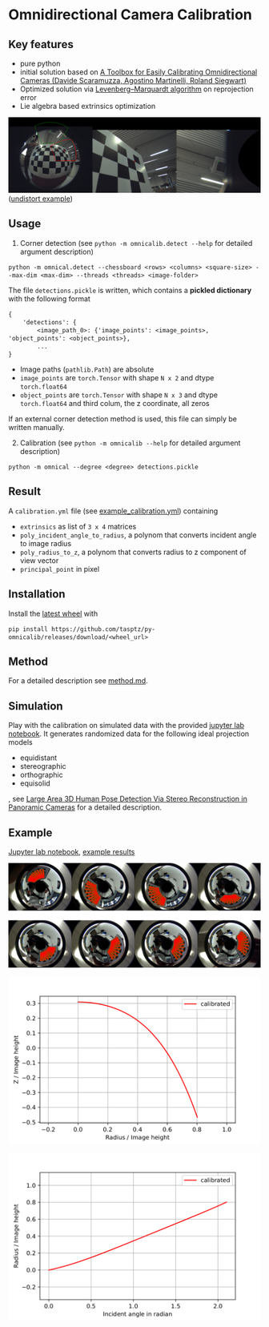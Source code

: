 # Omnidirectional Camera Calibration
## Key features
 * pure python
 * initial solution based on [A Toolbox for Easily Calibrating Omnidirectional Cameras (Davide Scaramuzza, Agostino Martinelli, Roland Siegwart)](http://rpg.ifi.uzh.ch/docs/IROS06_scaramuzza.pdf)
 * Optimized solution via [Levenberg–Marquardt algorithm](https://en.wikipedia.org/wiki/Levenberg%E2%80%93Marquardt_algorithm) on reprojection error
 * Lie algebra based extrinsics optimization
 
![Undistort example](doc/banner.png)
([undistort example](doc/undistort.ipynb))
## Usage
1. Corner detection (see `python -m omnicalib.detect --help` for detailed argument description)
```
python -m omnical.detect --chessboard <rows> <columns> <square-size> --max-dim <max-dim> --threads <threads> <image-folder>
```
The file `detections.pickle` is written, which contains a **pickled dictionary** with the following format

```
{
    'detections': {
        <image_path_0>: {'image_points': <image_points>, 'object_points': <object_points>},
        ...
}
```
 * Image paths (`pathlib.Path`) are absolute
 * `image_points` are `torch.Tensor` with shape `N x 2` and dtype `torch.float64`
 * `object_points` are `torch.Tensor` with shape `N x 3` and dtype `torch.float64` and third colum, the z coordinate, all zeros

 If an external corner detection method is used, this file can simply be written manually.

 2. Calibration (see `python -m omnicalib --help` for detailed argument description)
 ```
python -m omnical --degree <degree> detections.pickle
```
## Result
A `calibration.yml` file (see [example_calibration.yml](doc/example_calibration.yml)) containing
 * `extrinsics` as list of `3 x 4` matrices
 * `poly_incident_angle_to_radius`, a polynom that converts incident angle to image radius
 * `poly_radius_to_z`, a polynom that converts radius to z component of view vector
 * `principal_point` in pixel

## Installation
Install the [latest wheel](https://github.com/tasptz/py-omnicalib/releases/latest) with
```
pip install https://github.com/tasptz/py-omnicalib/releases/download/<wheel_url>
```

## Method
For a detailed description see [method.md](doc/method.md).

## Simulation
Play with the calibration on simulated data with the provided [jupyter lab notebook](doc/simulation.ipynb). It generates randomized data for the following ideal projection models
 * equidistant
 * stereographic
 * orthographic
 * equisolid

 , see [Large Area 3D Human Pose Detection Via Stereo Reconstruction in Panoramic Cameras](https://arxiv.org/pdf/1907.00534.pdf) for a detailed description.

## Example
[Jupyter lab notebook](doc/example.ipynb), [example results](doc/example_calibration.yml)

![Example calibration](doc/example.jpg)

![Example r-z curve](doc/example_rz.png)

![Example calibration](doc/example_thetar.png)
